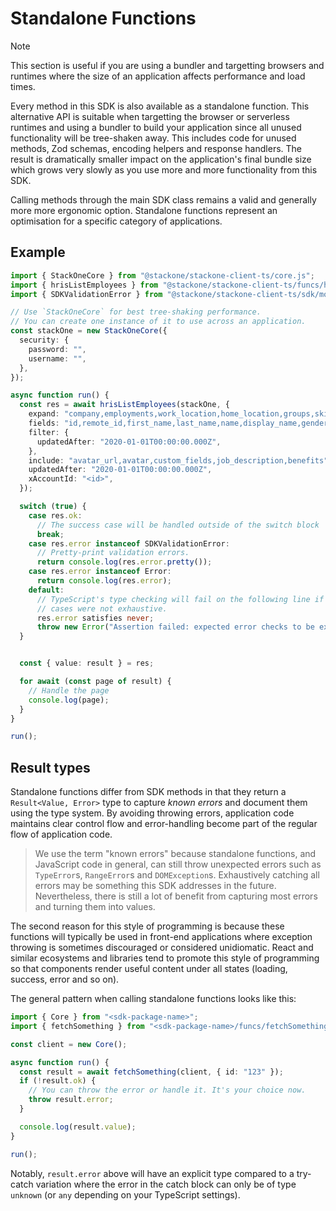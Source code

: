 # Standalone Functions

> [!NOTE]
> This section is useful if you are using a bundler and targetting browsers and
> runtimes where the size of an application affects performance and load times. 

Every method in this SDK is also available as a standalone function. This
alternative API is suitable when targetting the browser or serverless runtimes
and using a bundler to build your application since all unused functionality
will be tree-shaken away. This includes code for unused methods, Zod schemas,
encoding helpers and response handlers. The result is dramatically smaller
impact on the application's final bundle size which grows very slowly as you use
more and more functionality from this SDK.

Calling methods through the main SDK class remains a valid and generally more
more ergonomic option. Standalone functions represent an optimisation for a
specific category of applications.

## Example

```typescript
import { StackOneCore } from "@stackone/stackone-client-ts/core.js";
import { hrisListEmployees } from "@stackone/stackone-client-ts/funcs/hrisListEmployees.js";
import { SDKValidationError } from "@stackone/stackone-client-ts/sdk/models/errors/sdkvalidationerror.js";

// Use `StackOneCore` for best tree-shaking performance.
// You can create one instance of it to use across an application.
const stackOne = new StackOneCore({
  security: {
    password: "",
    username: "",
  },
});

async function run() {
  const res = await hrisListEmployees(stackOne, {
    expand: "company,employments,work_location,home_location,groups,skills",
    fields: "id,remote_id,first_name,last_name,name,display_name,gender,ethnicity,date_of_birth,birthday,marital_status,avatar_url,avatar,personal_email,personal_phone_number,work_email,work_phone_number,job_id,remote_job_id,job_title,job_description,department_id,remote_department_id,department,cost_centers,benefits,company,manager_id,remote_manager_id,hire_date,start_date,tenure,work_anniversary,employment_type,employment_contract_type,employment_status,termination_date,company_name,company_id,remote_company_id,preferred_language,citizenships,home_location,work_location,employments,custom_fields,documents,created_at,updated_at,employee_number,national_identity_number,national_identity_numbers,skills",
    filter: {
      updatedAfter: "2020-01-01T00:00:00.000Z",
    },
    include: "avatar_url,avatar,custom_fields,job_description,benefits",
    updatedAfter: "2020-01-01T00:00:00.000Z",
    xAccountId: "<id>",
  });

  switch (true) {
    case res.ok:
      // The success case will be handled outside of the switch block
      break;
    case res.error instanceof SDKValidationError:
      // Pretty-print validation errors.
      return console.log(res.error.pretty());
    case res.error instanceof Error:
      return console.log(res.error);
    default:
      // TypeScript's type checking will fail on the following line if the above
      // cases were not exhaustive.
      res.error satisfies never;
      throw new Error("Assertion failed: expected error checks to be exhaustive: " + res.error);
  }


  const { value: result } = res;

  for await (const page of result) {
    // Handle the page
    console.log(page);
  }
}

run();
```

## Result types

Standalone functions differ from SDK methods in that they return a
`Result<Value, Error>` type to capture _known errors_ and document them using
the type system. By avoiding throwing errors, application code maintains clear
control flow and error-handling become part of the regular flow of application
code.

> We use the term "known errors" because standalone functions, and JavaScript
> code in general, can still throw unexpected errors such as `TypeError`s,
> `RangeError`s and `DOMException`s. Exhaustively catching all errors may be
> something this SDK addresses in the future. Nevertheless, there is still a lot
> of benefit from capturing most errors and turning them into values.

The second reason for this style of programming is because these functions will
typically be used in front-end applications where exception throwing is
sometimes discouraged or considered unidiomatic. React and similar ecosystems
and libraries tend to promote this style of programming so that components
render useful content under all states (loading, success, error and so on).

The general pattern when calling standalone functions looks like this:

```typescript
import { Core } from "<sdk-package-name>";
import { fetchSomething } from "<sdk-package-name>/funcs/fetchSomething.js";

const client = new Core();

async function run() {
  const result = await fetchSomething(client, { id: "123" });
  if (!result.ok) {
    // You can throw the error or handle it. It's your choice now.
    throw result.error;
  }

  console.log(result.value);
}

run();
```

Notably, `result.error` above will have an explicit type compared to a try-catch
variation where the error in the catch block can only be of type `unknown` (or
`any` depending on your TypeScript settings).
